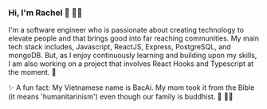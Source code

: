 ### Hi, I'm Rachel 👋 :woman_technologist:

I'm a software engineer who is passionate about creating technology to elevate people and that brings good into far reaching communities. My main tech stack includes, Javascript, ReactJS, Express, PostgreSQL, and mongoDB. But, as I enjoy continuously learning and building upon my skills, I am also working on a project that involves React Hooks and Typescript at the moment. 🌱

✨ A fun fact: My Vietnamese name is BacAi. My mom took it from the Bible (it means 'humanitarinism') even though our family is buddhist. 🤔 :woman_shrugging:

<!--
**dongb909/dongb909** is a ✨ _special_ ✨ repository because its `README.md` (this file) appears on your GitHub profile.

Here are some ideas to get you started:

- 🔭 I’m currently working on ...
- 🌱 I’m currently learning ...
- 👯 I’m looking to collaborate on ...
- 🤔 I’m looking for help with ...
- 💬 Ask me about ...
- 📫 How to reach me: ...
- 😄 Pronouns: ...
- ⚡ Fun fact: ...
-->
